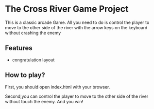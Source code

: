 #  The Cross River Game Project

This is a classic arcade Game. All you need to do is control the player to move to the other side of the river with the arrow keys on the keyboard without crashing the enemy

## Features

* congratulation layout

## How to play?

First, you should open index.html with your browser.

Second,you can control the player to move to the other side of the river without touch the enemy. And you win!





